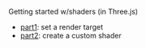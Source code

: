 Getting started w/shaders (in Three.js)

* [part1](https://www.unicornsfartpixels.com/posts/2018-03-15shaders-pt1/): set a render target
* [part2](https://www.unicornsfartpixels.com/posts/2018-04-01shaders-pt2/): create a custom shader
